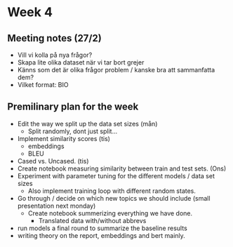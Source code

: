 # Week 4

## Meeting notes (27/2)

- Vill vi kolla på nya frågor?
- Skapa lite olika dataset när vi tar bort grejer
- Känns som det är olika frågor problem / kanske bra att sammanfatta dem?
- Vilket format: BIO

## Premilinary plan for the week

- Edit the way we split up the data set sizes (mån)
    - Split randomly, dont just split...
- Implement similarity scores (tis)
    - embeddings
    - BLEU
- Cased vs. Uncased. (tis)
- Create notebook measuring similarity between train and test sets. (Ons)
- Experiment with parameter tuning for the different models / data set sizes
    - Also implement training loop with different random states.
- Go through / decide on which new topics we should include (small presentation next monday)
    - Create notebook summerizing everything we have done.
        - Translated data with/without abbrevs
- run models a final round to summarize the baseline results
- writing theory on the report, embeddings and bert mainly.